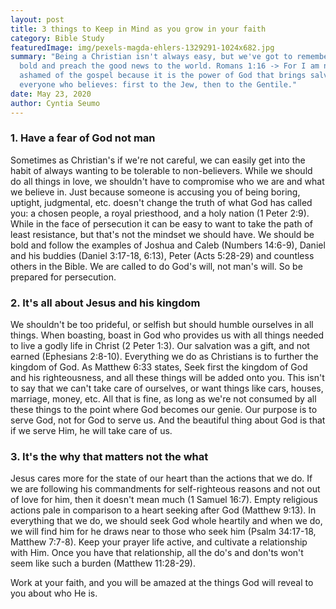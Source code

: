 ```yaml
---
layout: post
title: 3 things to Keep in Mind as you grow in your faith
category: Bible Study
featuredImage: img/pexels-magda-ehlers-1329291-1024x682.jpg
summary: "Being a Christian isn't always easy, but we've got to remember to stay
  bold and preach the good news to the world. Romans 1:16 -> For I am not
  ashamed of the gospel because it is the power of God that brings salvation to
  everyone who believes: first to the Jew, then to the Gentile."
date: May 23, 2020
author: Cyntia Seumo
---
```

<h3>1. Have a fear of God not man</h3>

<p>Sometimes as Christian's if we're not careful, we can easily get into the habit of always wanting to be tolerable to non-believers. While we should do all things in love, we shouldn't have to compromise who we are and what we believe in. Just because someone is accusing you of being boring, uptight, judgmental, etc. doesn't change the truth of what God has called you: a chosen people, a royal priesthood, and a holy nation (<a>1 Peter 2:9</a>). While in the face of persecution it can be easy to want to take the path of least resistance, but that's not the mindset we should have. We should be bold and follow the examples of Joshua and Caleb (<a>Numbers 14:6-9</a>), Daniel and his buddies (<a>Daniel 3:17-18</a>, <a>6:13</a>), Peter (<a>Acts 5:28-29</a>) and countless others in the Bible. We are called to do God's will, not man's will. So be prepared for persecution.</p>

<h3>2. It's all about Jesus and his kingdom</h3>

<p>We shouldn't be too prideful, or selfish but should humble ourselves in all things. When boasting, boast in God who provides us with all things needed to live a godly life in Christ (<a>2 Peter 1:3</a>). Our salvation was a gift, and not earned (<a>Ephesians 2:8-10</a>). Everything we do as Christians is to further the kingdom of God. As Matthew 6:33 states, Seek first the kingdom of God and his righteousness, and all these things will be added onto you. This isn't to say that we can't take care of ourselves, or want things like cars, houses, marriage, money, etc. All that is fine, as long as we're not consumed by all these things to the point where God becomes our genie. Our purpose is to serve God, not for God to serve us. And the beautiful thing about God is that if we serve Him, he will take care of us.</p>

<h3>3. It's the why that matters not the what</h3>

<p>Jesus cares more for the state of our heart than the actions that we do. If we are following his commandments for self-righteous reasons and not out of love for him, then it doesn't mean much (<a>1 Samuel 16:7</a>). Empty religious actions pale in comparison to a heart seeking after God (<a >Matthew 9:13</a>). In everything that we do, we should seek God whole heartily and when we do, we will find him for he draws near to those who seek him (<a>Psalm 34:17-18</a>, <a>Matthew 7:7-8</a>). Keep your prayer life active, and cultivate a relationship with Him. Once you have that relationship, all the do's and don'ts won't seem like such a burden (<a class="tooltips">Matthew 11:28-29</a>).</p>

<p>Work at your faith, and you will be amazed at the things God will reveal to you about who He is.</p>